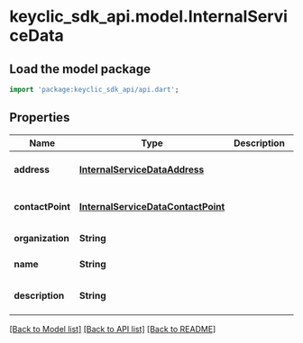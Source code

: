 # keyclic_sdk_api.model.InternalServiceData

## Load the model package
```dart
import 'package:keyclic_sdk_api/api.dart';
```

## Properties
Name | Type | Description | Notes
------------ | ------------- | ------------- | -------------
**address** | [**InternalServiceDataAddress**](InternalServiceDataAddress.md) |  | [optional] [default to null]
**contactPoint** | [**InternalServiceDataContactPoint**](InternalServiceDataContactPoint.md) |  | [optional] [default to null]
**organization** | **String** |  | [default to null]
**name** | **String** |  | [default to null]
**description** | **String** |  | [optional] [default to null]

[[Back to Model list]](../README.md#documentation-for-models) [[Back to API list]](../README.md#documentation-for-api-endpoints) [[Back to README]](../README.md)


